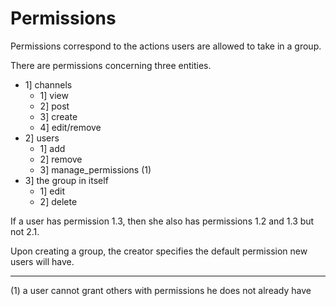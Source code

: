 # Permissions

Permissions correspond to the actions users are allowed to take in a group. 

There are permissions concerning three entities.

- 1] channels
  - 1] view
  - 2] post
  - 3] create
  - 4] edit/remove
- 2] users
  - 1] add
  - 2] remove
  - 3] manage_permissions (1)
- 3] the group in itself
  - 1] edit
  - 2] delete
 
If a user has permission 1.3, then she also has permissions 1.2 and 1.3 but not 2.1.
 
Upon creating a group, the creator specifies the default permission new users will have.
 ___
 
(1) a user cannot grant others with permissions he does not already have
 
